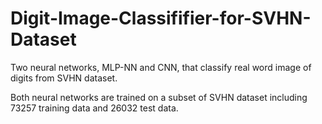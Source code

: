 # Digit-Image-Classififier-for-SVHN-Dataset
Two neural networks, MLP-NN and CNN, that classify real word image of digits from SVHN dataset.

Both neural networks are trained on a subset of SVHN dataset including 73257 training data and 26032 test data. 
